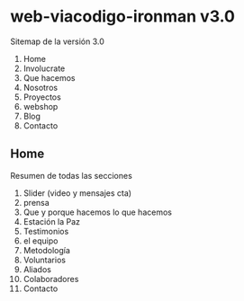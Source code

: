 # web-viacodigo-ironman v3.0

Sitemap de la versión 3.0

1. Home
1. Involucrate
1. Que hacemos
1. Nosotros
1. Proyectos
1. webshop
1. Blog
1. Contacto

## Home

Resumen de todas las secciones

1. Slider (video y mensajes cta)
1. prensa
1. Que y porque hacemos lo que hacemos
1. Estación la Paz
1. Testimonios
1. el equipo
1. Metodología
1. Voluntarios
1. Aliados
1. Colaboradores
1. Contacto
